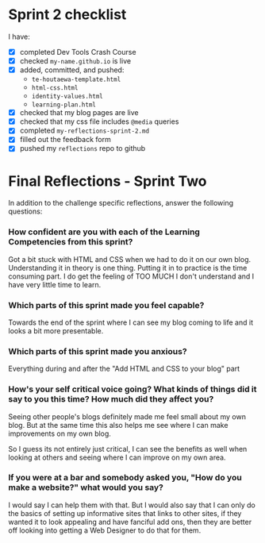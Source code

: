 # Sprint 2 checklist

I have:

- [x] completed Dev Tools Crash Course
- [x] checked `my-name.github.io` is live
- [x] added, committed, and pushed:
  - `te-houtaewa-template.html`
  - `html-css.html`
  - `identity-values.html`
  - `learning-plan.html`
- [x] checked that my blog pages are live
- [x] checked that my css file includes `@media` queries
- [x] completed `my-reflections-sprint-2.md`
- [x] filled out the feedback form
- [x] pushed my `reflections` repo to github

# Final Reflections - Sprint Two

In addition to the challenge specific reflections, answer the following questions:

### How confident are you with each of the Learning Competencies from this sprint?

Got a bit stuck with HTML and CSS when we had to do it on our own blog. Understanding it in theory is one thing. Putting it in to practice is the time consuming part. I do get the feeling of TOO MUCH I don't understand and I have very little time to learn.

### Which parts of this sprint made you feel capable?

Towards the end of the sprint where I can see my blog coming to life and it looks a bit more presentable.

### Which parts of this sprint made you anxious?

Everything during and after the "Add HTML and CSS to your blog" part

### How's your self critical voice going? What kinds of things did it say to you this time? How much did they affect you?

Seeing other people's blogs definitely made me feel small about my own blog. But at the same time this also helps me see where I can make improvements on my own blog.

So I guess its not entirely just critical, I can see the benefits as well when looking at others and seeing where I can improve on my own area.

### If you were at a bar and somebody asked you, "How do you make a website?" what would you say?

I would say I can help them with that. But I would also say that I can only do the basics of setting up informative sites that links to other sites, if they wanted it to look appealing and have fanciful add ons, then they are better off looking into getting a Web Designer to do that for them.
